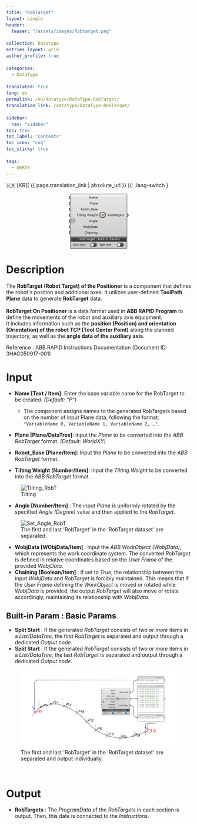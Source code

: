 ```yaml
---
title: "RobTarget"
layout: single
header:
  teaser: "/assets/images/Robtarget.png"

collection: Datatype
entries_layout: grid
author_profile: true

categories:
  - DataType

translated: true
lang: en
permalink: /en/datatype/DataType-RobTarget/
translation_link: /datatype/DataType-RobTarget/

sidebar:
  nav: "sidebar"
toc: true
toc_label: "Contents"
toc_icon: "cog"
toc_sticky: true

tags: 
  - GERTY
---
```


:kr: [KR]( {{ page.translation_link | absolute_url }} ){: .lang-switch }

<p align="center">  <img src="/assets/images/DataTypes/RobTarget/Robtarget_comp.png" align="center" width="32%"></p>


# Description


The **RobTarget (Robot Target) of the Positioner** is a component that defines the robot's position and additional axes. It utilizes user-defined **ToolPath Plane** data to generate **RobTarget** data.<br>  
**RobTarget On Positioner** is a data format used in **ABB RAPID Program** to define the movements of the robot and auxiliary axis equipment.<br>
It includes information such as the **position (Position) and orientation (Orientation) of the robot TCP (Tool Center Point)** along the planned trajectory, as well as the **angle data of the auxiliary axis**.<br> 

Reference : ABB RAPID Instructions Documentation (Document ID: 3HAC050917-001)

# Input

* **Name [Text / Item]**: Enter the base variable name for the RobTarget to be created. *(Default: “P”)*  
  - The component assigns names to the generated RobTargets based on the number of input Plane data, following the format: `"VariableName 0, VariableName 1, VariableName 2, …"`.

* **Plane [Plane/DataTree]**: Input the *Plane* to be converted into the *ABB RobTarget* format. *(Default: WorldXY)*  

* **Robot_Base [Plane/Item]**: Input the *Plane* to be converted into the *ABB RobTarget* format.  

* **Tilting Weight [Number/Item]**: Input the *Tilting Weight* to be converted into the *ABB RobTarget* format.

<figure>
  <img src="/assets/images/DataTypes/RobTarget/TiltingWeight_RobT.gif" alt="Tilting_RobT">
  <figcaption> Tilting</figcaption>
</figure>

* **Angle [Number/Item]** : The input *Plane* is uniformly rotated by the specified *Angle (Degree)* value and then applied to the *RobTarget*.
<figure>
  <img src="/assets/images/DataTypes/RobTarget/Set_Angle_RobT.gif" alt="Set_Angle_RobT">
  <figcaption> The first and last 'RobTarget' in the 'RobTarget dataset' are separated.</figcaption>
</figure>

* **WobjData [WObjData/Item]** : Input the *ABB WorkObject (WobjData)*, which represents the work coordinate system. The converted *RobTarget* is defined in relative coordinates based on the *User Frame* of the provided *WobjData*.
* **Chaining [Boolean/Item]** : If set to *True*, the relationship between the input *WobjData* and *RobTarget* is forcibly maintained. This means that if the *User Frame* defining the *WorkObject* is moved or rotated while *WobjData* is provided, the output *RobTarget* will also move or rotate accordingly, maintaining its relationship with *WobjData*.

## Built-in Param : Basic Params​
* **Split Start** : If the generated *RobTarget* consists of *two or more* items in a *List/DataTree*, the first *RobTarget* is separated and output through a dedicated *Output node*.
* **Split Start** : If the generated *RobTarget* consists of *two or more* items in a *List/DataTree*, the last *RobTarget* is separated and output through a dedicated *Output node*.

<figure>
  <img src="/assets/images/DataTypes/RobTarget/split Robtargets_exam.png" alt="split_RobT">
  <figcaption>The first and last 'RobTarget' in the 'RobTarget dataset' are separated and output individually.</figcaption>
</figure>
<br>

# Output

* **RobTargets** : The *ProgramData* of the *RobTargets* in each section is output. Then, this data is connected to the *Instructions*.
